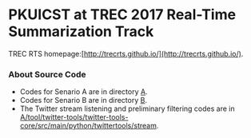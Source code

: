 # PKUICST at TREC 2017 Real-Time Summarization Track

TREC RTS homepage:[http://trecrts.github.io/](http://trecrts.github.io/).

### About Source Code

* Codes for Senario A are in directory [A](A).
* Codes for Senario B are in directory [B](B). 
* The Twitter stream listening and preliminary filtering codes are in [A/tool/twitter-tools/twitter-tools-core/src/main/python/twittertools/stream](A/tool/twitter-tools/twitter-tools-core/src/main/python/twittertools/stream).